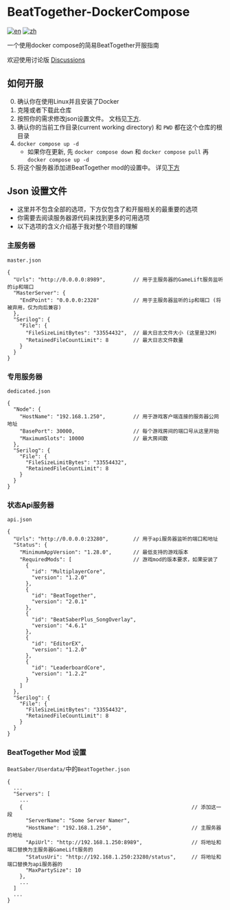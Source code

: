 # BeatTogether-DockerCompose
[![en](https://img.shields.io/badge/lang-en-blue.svg?style=for-the-badge)](/README.md)
[![zh](https://img.shields.io/badge/语言-中文-red.svg?style=for-the-badge)](/README.zh.md)

一个使用docker compose的简易BeatTogether开服指南

欢迎使用讨论版 [Discussions](https://github.com/qe201020335/BeatTogether-DockerCompose/discussions)

## 如何开服
  0. 确认你在使用Linux并且安装了Docker
  1. 克隆或者下载此仓库
  2. 按照你的需求修改json设置文件。 文档见[下方](#Json-设置文件).
  3. 确认你的当前工作目录(current working directory) 和 `PWD` 都在这个仓库的根目录 
  4. `docker compose up -d`
     - 如果你在更新, 先 `docker compose down` 和 `docker compose pull` 再 `docker compose up -d`
  5. 将这个服务器添加进BeatTogether mod的设置中。 详见[下方](#BeatTogether-Mod-设置)

## Json 设置文件
 - 这里并不包含全部的选项，下方仅包含了和开服相关的最重要的选项 
 - 你需要去阅读服务器源代码来找到更多的可用选项
 - 以下选项的含义介绍基于我对整个项目的理解

### 主服务器
`master.json`
```
{
  "Urls": "http://0.0.0.0:8989",         // 用于主服务器的GameLift服务监听的ip和端口
  "MasterServer": {
    "EndPoint": "0.0.0.0:2328"           // 用于主服务器监听的ip和端口 (将被弃用，仅为向后兼容)
  },
  "Serilog": {
    "File": {
      "FileSizeLimitBytes": "33554432",  // 最大日志文件大小 (这里是32M)
      "RetainedFileCountLimit": 8        // 最大日志文件数量
    }
  }
}
```

### 专用服务器 
`dedicated.json`
```
{
  "Node": {
    "HostName": "192.168.1.250",         // 用于游戏客户端连接的服务器公网地址
    "BasePort": 30000,                   // 每个游戏房间的端口号从这里开始
    "MaximumSlots": 10000                // 最大房间数
  },
  "Serilog": {
    "File": {
      "FileSizeLimitBytes": "33554432",
      "RetainedFileCountLimit": 8
    }
  }
}
```

### 状态Api服务器
`api.json`
```
{
  "Urls": "http://0.0.0.0:23280",        // 用于api服务器监听的端口和地址  
  "Status": {
    "MinimumAppVersion": "1.28.0",       // 最低支持的游戏版本
    "RequiredMods": [                    // 游戏mod的版本要求，如果安装了
      {
        "id": "MultiplayerCore",
        "version": "1.2.0"
      },
      {
        "id": "BeatTogether",
        "version": "2.0.1"
      },
      {
        "id": "BeatSaberPlus_SongOverlay",
        "version": "4.6.1"
      },
      {
        "id": "EditorEX",
        "version": "1.2.0"
      },
      {
        "id": "LeaderboardCore",
        "version": "1.2.2"
      }
    ]
  },
  "Serilog": {
    "File": {
      "FileSizeLimitBytes": "33554432",
      "RetainedFileCountLimit": 8
    }
  }
}
```

### BeatTogether Mod 设置
`BeatSaber/Userdata/`中的`BeatTogether.json` 
```
{
  ...
  "Servers": [
    ...
    {                                                       // 添加这一段
      "ServerName": "Some Server Namer",
      "HostName": "192.168.1.250",                          // 主服务器的地址
      "ApiUrl": "http://192.168.1.250:8989",                // 将地址和端口替换为主服务器GameLift服务的
      "StatusUri": "http://192.168.1.250:23280/status",     // 将地址和端口替换为api服务器的
      "MaxPartySize": 10
    },
    ...
  ]
  ...
}
```

